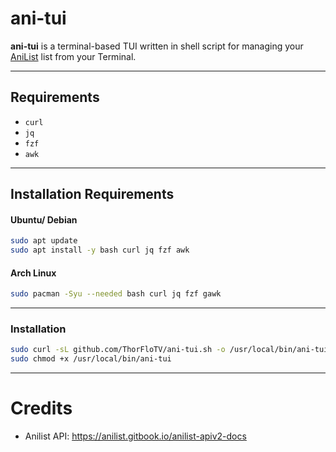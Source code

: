 # ani-tui

**ani-tui** is a terminal-based TUI written in shell script for managing your [AniList](https://anilist.co/) list from your Terminal.

---

## Requirements

- `curl`
- `jq` 
- `fzf` 
- `awk` 

---

## Installation Requirements

#### Ubuntu/ Debian
```Bash
sudo apt update
sudo apt install -y bash curl jq fzf awk
```
#### Arch Linux
```Bash
sudo pacman -Syu --needed bash curl jq fzf gawk
```
---

### Installation

```bash
sudo curl -sL github.com/ThorFloTV/ani-tui.sh -o /usr/local/bin/ani-tui &&
sudo chmod +x /usr/local/bin/ani-tui
```
---
# Credits
- Anilist API: https://anilist.gitbook.io/anilist-apiv2-docs
